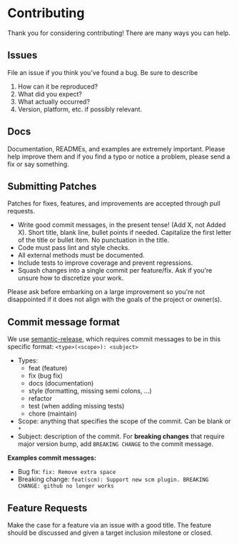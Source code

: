 # Contributing

Thank you for considering contributing! There are many ways you can help.

## Issues

File an issue if you think you've found a bug. Be sure to describe

1. How can it be reproduced?
2. What did you expect?
3. What actually occurred?
4. Version, platform, etc. if possibly relevant.

## Docs

Documentation, READMEs, and examples are extremely important. Please help improve them and if you find a typo or notice a problem, please send a fix or say something.

## Submitting Patches

Patches for fixes, features, and improvements are accepted through pull requests.

* Write good commit messages, in the present tense! (Add X, not Added X). Short title, blank line, bullet points if needed. Capitalize the first letter of the title or bullet item. No punctuation in the title.
* Code must pass lint and style checks.
* All external methods must be documented.
* Include tests to improve coverage and prevent regressions.
* Squash changes into a single commit per feature/fix. Ask if you're unsure how to discretize your work.

Please ask before embarking on a large improvement so you're not disappointed if it does not align with the goals of the project or owner(s).

## Commit message format

We use [semantic-release](https://www.npmjs.com/package/semantic-release), which requires commit messages to be in this specific format: `<type>(<scope>): <subject>`

* Types:
  * feat (feature)
  * fix (bug fix)
  * docs (documentation)
  * style (formatting, missing semi colons, …)
  * refactor
  * test (when adding missing tests)
  * chore (maintain)
* Scope: anything that specifies the scope of the commit. Can be blank or `*`
* Subject: description of the commit. For **breaking changes** that require major version bump, add `BREAKING CHANGE` to the commit message.

**Examples commit messages:**
* Bug fix: `fix: Remove extra space`
* Breaking change: `feat(scm): Support new scm plugin. BREAKING CHANGE: github no longer works`


## Feature Requests

Make the case for a feature via an issue with a good title. The feature should be discussed and given a target inclusion milestone or closed.

